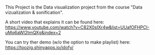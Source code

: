 This Project is the Data visualization project from the course "Data vizualization & sonification".

A short video  that explains it can be found here: https://www.youtube.com/watch?v=C82X0sIXr4w&list=UUafOFHPCI-uMq6aWl2tmQXg&index=2

You can try ther demo (w/o the option to make playlist) here: https://toozig.shinyapps.io/idofy/
